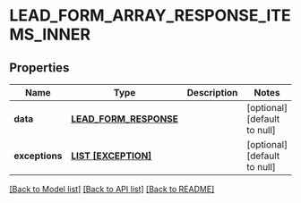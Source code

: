 # LEAD_FORM_ARRAY_RESPONSE_ITEMS_INNER

## Properties
Name | Type | Description | Notes
------------ | ------------- | ------------- | -------------
**data** | [**LEAD_FORM_RESPONSE**](LeadFormResponse.md) |  | [optional] [default to null]
**exceptions** | [**LIST [EXCEPTION]**](Exception.md) |  | [optional] [default to null]

[[Back to Model list]](../README.md#documentation-for-models) [[Back to API list]](../README.md#documentation-for-api-endpoints) [[Back to README]](../README.md)


